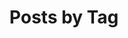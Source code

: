 ---
title: "Posts by Tag"
permalink: /tags/
layout: tags
header:
  overlay_image: /assets/images/pages/about.jpg
  overlay_filter: 0.8
author_profile: true
sitemap: true
---